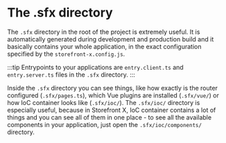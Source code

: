 # The .sfx directory

The `.sfx` directory in the root of the project is extremely useful. It is automatically generated during development and production build and it basically contains your whole application, in the exact configuration specified by the `storefront-x.config.js`.

:::tip
Entrypoints to your applications are `entry.client.ts` and `entry.server.ts` files in the `.sfx` directory.
:::

Inside the `.sfx` directory you can see things, like how exactly is the router configured (`.sfx/pages.ts`), which Vue plugins are installed (`.sfx/vue/`) or how IoC container looks like (`.sfx/ioc/`). The `.sfx/ioc/` directory is especially useful, because in Storefront X, IoC container contains a lot of things and you can see all of them in one place - to see all the available components in your application, just open the `.sfx/ioc/components/` directory.
